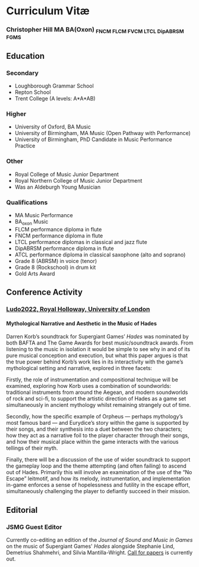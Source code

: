 # Curriculum Vitæ

### Christopher Hill MA BA(Oxon) <sub>FNCM FLCM FVCM LTCL DipABRSM FGMS</sub>

## Education

### Secondary 

- Loughborough Grammar School 
- Repton School  
- Trent College (A levels: A\*A\*AB)

### Higher 

- University of Oxford, BA Music
- University of Birmingham, MA Music (Open Pathway with Performance)
- University of Birmingham, PhD Candidate in Music Performance Practice

### Other

- Royal College of Music Junior Department
- Royal Northern College of Music Junior Department
- Was an Aldeburgh Young Musician

### Qualifications

- MA Music Performance
- BA<sub>oxon</sub> Music
- FLCM performance diploma in flute
- FNCM performance diploma in flute
- LTCL performance diplomas in classical and jazz flute
- DipABRSM performance diploma in flute
- ATCL performance diploma in classical saxophone (alto and soprano)
- Grade 8 (ABRSM) in voice (tenor)
- Grade 8 (Rockschool) in drum kit
- Gold Arts Award

## Conference Activity

### [Ludo2022, Royal Holloway, University of London](https://www.ludomusicology.org/ludo2022/ludo22-programme-and-schedule/)

#### Mythological Narrative and Aesthetic in the Music of Hades

Darren Korb’s soundtrack for Supergiant Games’ _Hades_ was nominated by both BAFTA and The Game Awards for best music/soundtrack awards. From listening to the music in isolation it would be simple to see why in and of its pure musical conception and execution, but what this paper argues is that the true power behind Korb’s work lies in its interactivity with the game’s mythological setting and narrative, explored in three facets:  

Firstly, the role of instrumentation and compositional technique will be examined, exploring how Korb uses a combination of soundworlds: traditional instruments from around the Aegean, and modern soundworlds of rock and sci-fi, to support the artistic direction of Hades as a game set simultaneously in ancient mythology whilst remaining strangely out of time. 

Secondly, how the specific example of Orpheus — perhaps mythology’s most famous bard — and Eurydice’s story within the game is supported by their songs, and their synthesis into a duet between the two characters; how they act as a narrative foil to the player character through their songs, and how their musical place within the game interacts with the various tellings of their myth.  

Finally, there will be a discussion of the use of wider soundtrack to support the gameplay loop and the theme attempting (and often failing) to ascend out of Hades. Primarily this will involve an examination of the use of the “No Escape” leitmotif, and how its melody, instrumentation, and implementation in-game enforces a sense of hopelessness and futility in the escape effort, simultaneously challenging the player to defiantly succeed in their mission.

## Editorial

### JSMG Guest Editor

Currently co-editing an edition of the *Journal of Sound and Music in Games* on the music of Supergiant Games' *Hades* alongside Stephanie Lind, Demetrius Shahmehri, and Silvia Mantilla-Wright. [Call for papers](https://www.sssmg.org/wp/2022/11/08/call-for-proposals-hades-special-issue-for-jsmg/) is currently out. 